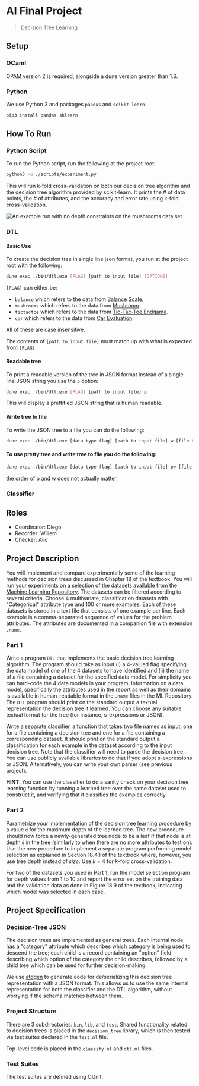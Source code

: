 # AI Final Project

> Decision Tree Learning

## Setup

### OCaml

OPAM version 2 is required, alongside a dune version greater than 1.6.

### Python

We use Python 3 and packages `pandas` and `scikit-learn`.

```bash
pip3 install pandas sklearn
```

## How To Run

### Python Script

To run the Python script, run the following at the project root:

```bash
python3 -u ./scripts/experiment.py
```

This will run k-fold cross-validation on both our decision tree algorithm and the decision tree algorithm provided by scikit-learn. It prints the # of data points, the # of attributes, and the accuracy and error rate using k-fold cross-validation.

![An example run with no depth constraints on the mushrooms data set](https://i.imgur.com/aBzk3SR.png)

### DTL

#### Basic Use

To create the decision tree in single line json format, you run at the project root with the following:

```bash
dune exec ./bin/dtl.exe [FLAG] [path to input file] [OPTIONS]
```

`[FLAG]` can either be:

- `balance` which refers to the data from [Balance Scale](http://archive.ics.uci.edu/ml/datasets/Balance+Scale).
- `mushrooms` which refers to the data from [Mushroom](http://archive.ics.uci.edu/ml/datasets/Mushroom).
- `tictactoe` which refers to the data from [Tic-Tac-Toe Endgame](http://archive.ics.uci.edu/ml/datasets/Tic-Tac-Toe+Endgame).
- `car` which refers to the data from [Car Evaluation](http://archive.ics.uci.edu/ml/datasets/Car+Evaluation).

All of these are case insensitive.

The contents of `[path to input file]` must match up with what is expected from `[FLAG]`

#### Readable tree

To print a readable version of the tree in JSON format instead of a single line JSON string you use the `p` option:

```bash
dune exec ./bin/dtl.exe [FLAG] [path to input file] p
```

This will display a prettified JSON string that is human readable.

#### Write tree to file

To write the JSON tree to a file you can do the following:

```bash
dune exec ./bin/dtl.exe [data type flag] [path to input file] w [file to be created/overwritten with tree]
```

#### To use pretty tree and write tree to file you do the following:

```bash
dune exec ./bin/dtl.exe [data type flag] [path to input file] pw [file to be created/overwritten with tree]
```

the order of p and w does not actually matter

### Classifier

## Roles

- Coordinator: Diego
- Recorder: Willem
- Checker: Alic

## Project Description

You will implement and compare experimentally some of the learning methods for decision trees discussed in Chapter 18 of the textbook. You will run your experiments on a selection of the datasets available from the [Machine Learning Repository](http://archive.ics.uci.edu/ml/datasets.php). The datasets can be filtered according to several criteria. Choose 4 multivariate, classification datasets with "Categorical" attribute type and 100 or more examples. Each of these datasets is stored in a text file that consists of one example per line. Each example is a comma-separated sequence of values for the problem attributes. The attributes are documented in a companion file with extension `.name`.

### Part 1

Write a program `DTL` that implements the basic decision tree learning algorithm. The program should take as input (i) a 4-valued flag specifying the data model of one of the 4 datasets to have identified and (ii) the name of a file containing a dataset for the specified data model. For simplicity you can hard-code the 4 data models in your program. Information on a data model, specifically the attributes used in the report as well as their domains is available in human-readable format in the `.name` files in the ML Repository. The `DTL` program should print on the standard output a textual representation the decision tree it learned. You can choose any suitable textual format for the tree (for instance, s-expressions or JSON).

Write a separate classifier, a function that takes two file names as input: one for a file containing a decision tree and one for a file containing a corresponding dataset. It should print on the standard output a classification for each example in the dataset according to the input decision tree. Note that the classifier will need to parse the decision tree. You can use publicly available libraries to do that if you adopt s-expressions or JSON. Alternatively, you can write your own parser (see previous project).

**HINT**: You can use the classifier to do a sanity check on your decision tree learning function by running a learned tree over the same dataset used to construct it, and verifying that it classifies the examples correctly.

### Part 2

Parametrize your implementation of the decision tree learning procedure by a value `d` for the maximum depth of the learned tree. The new procedure should now force a newly-generated tree node to be a leaf if that node is at depth `d` in the tree (similarly to when there are no more attributes to test on). Use the new procedure to implement a separate program performing model selection as explained in Section 18.4.1 of the textbook where, however, you use tree depth instead of _size_. Use _k_ = 4 for _k_-fold cross-validation.

For two of the datasets you used in Part 1, run the model selection program for depth values from 1 to 10 and report the error set on the training data and the validation data as done in Figure 18.9 of the textbook, indicating which model was selected in each case.

## Project Specification

### Decision-Tree JSON

The decision trees are implemented as general trees. Each internal node has a "category" attribute which describes which category is being used to descend the tree; each child is a record containing an "option" field describing which option of the category the child describes, followed by a child tree which can be used for further decision-making.

We use [atdgen](https://atd.readthedocs.io/en/latest/) to generate code for de/serializing this decision tree representation with a JSON format. This allows us to use the same internal representation for both the classifier and the DTL algorithm, without worrying if the schema matches between them.

### Project Structure

There are 3 subdirectories: `bin`, `lib`, and `test`. Shared functionality related to decision trees is placed in the `decision_tree` library, which is then tested via test suites declared in the `test.ml` file.

Top-level code is placed in the `classify.ml` and `dtl.ml` files.

### Test Suites

The test suites are defined using OUnit.
